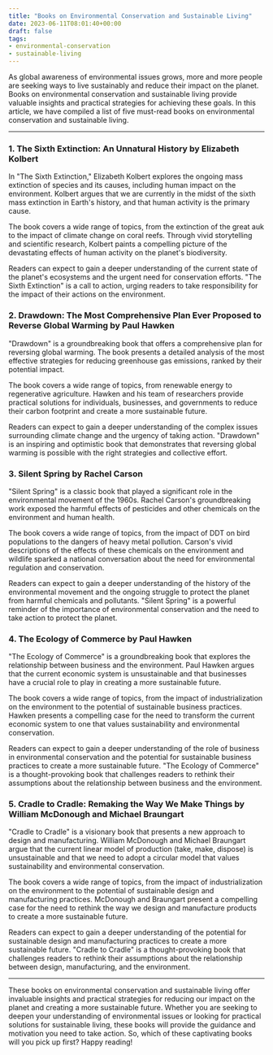 ```yaml
---
title: "Books on Environmental Conservation and Sustainable Living"
date: 2023-06-11T08:01:40+00:00
draft: false
tags: 
- environmental-conservation
- sustainable-living
---
```


As global awareness of environmental issues grows, more and more people are seeking ways to live sustainably and reduce their impact on the planet. Books on environmental conservation and sustainable living provide valuable insights and practical strategies for achieving these goals. In this article, we have compiled a list of five must-read books on environmental conservation and sustainable living.

---

### 1. The Sixth Extinction: An Unnatural History by Elizabeth Kolbert

In "The Sixth Extinction," Elizabeth Kolbert explores the ongoing mass extinction of species and its causes, including human impact on the environment. Kolbert argues that we are currently in the midst of the sixth mass extinction in Earth's history, and that human activity is the primary cause.

The book covers a wide range of topics, from the extinction of the great auk to the impact of climate change on coral reefs. Through vivid storytelling and scientific research, Kolbert paints a compelling picture of the devastating effects of human activity on the planet's biodiversity.

Readers can expect to gain a deeper understanding of the current state of the planet's ecosystems and the urgent need for conservation efforts. "The Sixth Extinction" is a call to action, urging readers to take responsibility for the impact of their actions on the environment.

### 2. Drawdown: The Most Comprehensive Plan Ever Proposed to Reverse Global Warming by Paul Hawken

"Drawdown" is a groundbreaking book that offers a comprehensive plan for reversing global warming. The book presents a detailed analysis of the most effective strategies for reducing greenhouse gas emissions, ranked by their potential impact.

The book covers a wide range of topics, from renewable energy to regenerative agriculture. Hawken and his team of researchers provide practical solutions for individuals, businesses, and governments to reduce their carbon footprint and create a more sustainable future.

Readers can expect to gain a deeper understanding of the complex issues surrounding climate change and the urgency of taking action. "Drawdown" is an inspiring and optimistic book that demonstrates that reversing global warming is possible with the right strategies and collective effort.

### 3. Silent Spring by Rachel Carson

"Silent Spring" is a classic book that played a significant role in the environmental movement of the 1960s. Rachel Carson's groundbreaking work exposed the harmful effects of pesticides and other chemicals on the environment and human health.

The book covers a wide range of topics, from the impact of DDT on bird populations to the dangers of heavy metal pollution. Carson's vivid descriptions of the effects of these chemicals on the environment and wildlife sparked a national conversation about the need for environmental regulation and conservation.

Readers can expect to gain a deeper understanding of the history of the environmental movement and the ongoing struggle to protect the planet from harmful chemicals and pollutants. "Silent Spring" is a powerful reminder of the importance of environmental conservation and the need to take action to protect the planet.

### 4. The Ecology of Commerce by Paul Hawken

"The Ecology of Commerce" is a groundbreaking book that explores the relationship between business and the environment. Paul Hawken argues that the current economic system is unsustainable and that businesses have a crucial role to play in creating a more sustainable future.

The book covers a wide range of topics, from the impact of industrialization on the environment to the potential of sustainable business practices. Hawken presents a compelling case for the need to transform the current economic system to one that values sustainability and environmental conservation.

Readers can expect to gain a deeper understanding of the role of business in environmental conservation and the potential for sustainable business practices to create a more sustainable future. "The Ecology of Commerce" is a thought-provoking book that challenges readers to rethink their assumptions about the relationship between business and the environment.

### 5. Cradle to Cradle: Remaking the Way We Make Things by William McDonough and Michael Braungart

"Cradle to Cradle" is a visionary book that presents a new approach to design and manufacturing. William McDonough and Michael Braungart argue that the current linear model of production (take, make, dispose) is unsustainable and that we need to adopt a circular model that values sustainability and environmental conservation.

The book covers a wide range of topics, from the impact of industrialization on the environment to the potential of sustainable design and manufacturing practices. McDonough and Braungart present a compelling case for the need to rethink the way we design and manufacture products to create a more sustainable future.

Readers can expect to gain a deeper understanding of the potential for sustainable design and manufacturing practices to create a more sustainable future. "Cradle to Cradle" is a thought-provoking book that challenges readers to rethink their assumptions about the relationship between design, manufacturing, and the environment.

---

These books on environmental conservation and sustainable living offer invaluable insights and practical strategies for reducing our impact on the planet and creating a more sustainable future. Whether you are seeking to deepen your understanding of environmental issues or looking for practical solutions for sustainable living, these books will provide the guidance and motivation you need to take action. So, which of these captivating books will you pick up first? Happy reading!